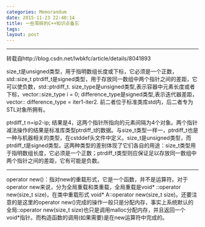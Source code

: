 ```yaml
---
categories: Memorandum
date: 2015-11-23 22:40:14
title: 一些零碎的C++知识点备忘
tags: 
layout: post
---
```


---

转载自http://blog.csdn.net/lwbkfc/article/details/8041893

size_t是unsigned类型，用于指明数组长度或下标，它必须是一个正数，std::size_t
ptrdiff_t是signed类型，用于存放同一数组中两个指针之间的差距，它可以使负数，std::ptrdiff_t.
size_type是unsigned类型,表示容器中元素长度或者下标，vector<int>::size_type i = 0;
difference_type是signed类型,表示迭代器差距，vector<int>:: difference_type = iter1-iter2.
前二者位于标准类库std内，后二者专为STL对象所拥有。
 
ptrdiff_t n=ip2-ip;
结果是4，这两个指针所指向的元素间隔为4个对象。两个指针减法操作的结果是标准库类型ptrdiff_t的数据。与size_t类型一样一，ptrdiff_t也是一种与机器相关的类型，在cstddef头文件中定义。size_t是unsigned类型，而ptrdiff_t是signed类型。这两种类型的差别体现了它们各自的用途：size_t类型用于指明数组长度，它必须是一个正数；ptrdiff_t类型则应保证足以存放同一数组中两个指针之间的差距，它有可能是负数。

---

operator new()：指对new的重载形式，它是一个函数，并不是运算符。对于operator new来说，分为全局重载和类重载，全局重载是void* ::operator new(size_t size)，在类中重载形式 void* A::operator new(size_t size)。还要注意的是这里的operator new()完成的操作一般只是分配内存，事实上系统默认的全局::operator new(size_t size)也只是调用malloc分配内存，并且返回一个void*指针。而构造函数的调用(如果需要)是在new运算符中完成的。
